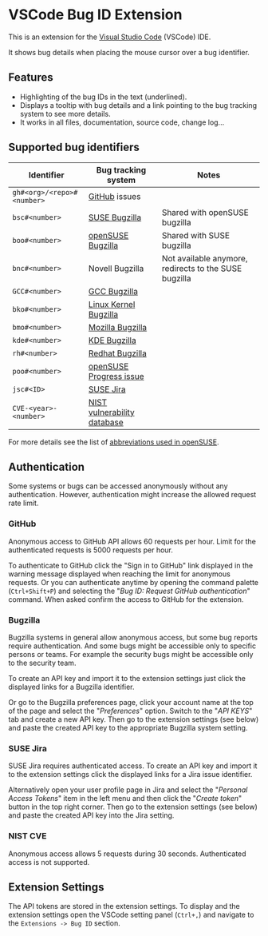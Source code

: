 # VSCode Bug ID Extension

This is an extension for the [Visual Studio
Code](https://code.visualstudio.com/) (VSCode) IDE.

It shows bug details when placing the mouse cursor over a bug
identifier.

## Features

- Highlighting of the bug IDs in the text (underlined).
- Displays a tooltip with bug details and a link pointing to the bug
  tracking system to see more details.
- It works in all files, documentation, source code, change log...

## Supported bug identifiers

| Identifier                 | Bug tracking system                                      | Notes                                                 |
| -------------------------- | -------------------------------------------------------- | ----------------------------------------------------- |
| `gh#<org>/<repo>#<number>` | [GitHub](https://github.com) issues                      |                                                       |
| `bsc#<number>`             | [SUSE Bugzilla](https://bugzilla.suse.com)               | Shared with openSUSE bugzilla                         |
| `boo#<number>`             | [openSUSE Bugzilla](https://bugzilla.opensuse.org)       | Shared with SUSE bugzilla                             |
| `bnc#<number>`             | Novell Bugzilla                                          | Not available anymore, redirects to the SUSE bugzilla |
| `GCC#<number>`             | [GCC Bugzilla](https://gcc.gnu.org/bugzilla)             |                                                       |
| `bko#<number>`             | [Linux Kernel Bugzilla](https://bugzilla.kernel.org)     |                                                       |
| `bmo#<number>`             | [Mozilla Bugzilla](https://bugzilla.mozilla.org)         |                                                       |
| `kde#<number>`             | [KDE Bugzilla](https://bugs.kde.org)                     |                                                       |
| `rh#<number>`              | [Redhat Bugzilla](https://bugzilla.redhat.com)           |                                                       |
| `poo#<number>`             | [openSUSE Progress issue](https://progress.opensuse.org) |                                                       |
| `jsc#<ID>`                 | [SUSE Jira](https://jira.suse.com/)                      |                                                       |
| `CVE-<year>-<number>`      | [NIST vulnerability database](https://nvd.nist.gov)      |                                                       |

For more details see the list of [abbreviations used in
openSUSE](https://en.opensuse.org/openSUSE:Packaging_Patches_guidelines#Current_set_of_abbreviations).

## Authentication

Some systems or bugs can be accessed anonymously without any authentication.
However, authentication might increase the allowed request rate limit.

### GitHub

Anonymous access to GitHub API allows 60 requests per hour. Limit for the
authenticated requests is 5000 requests per hour.

To authenticate to GitHub click the "Sign in to GitHub" link displayed in the
warning message displayed when reaching the limit for anonymous requests. Or you
can authenticate anytime by opening the command palette (`Ctrl+Shift+P`) and
selecting the "*Bug ID: Request GitHub authentication*" command. When asked
confirm the access to GitHub for the extension.

### Bugzilla

Bugzilla systems in general allow anonymous access, but some bug reports require
authentication. And some bugs might be accessible only to specific persons or
teams. For example the security bugs might be accessible only to the security
team.

To create an API key and import it to the extension settings just click the
displayed links for a Bugzilla identifier.

Or go to the Bugzilla preferences page, click your account name at the top of
the page and select the "*Preferences*" option. Switch to the "*API KEYS*" tab
and create a new API key. Then go to the extension settings (see below) and
paste the created API key to the appropriate Bugzilla system setting.

### SUSE Jira

SUSE Jira requires authenticated access. To create an API key and import it to
the extension settings click the displayed links for a Jira issue identifier.

Alternatively open your user profile page in Jira and select the "*Personal
Access Tokens*" item in the left menu and then click the "*Create token*" button
in the top right corner. Then go to the extension settings (see below) and paste
the created API key into the Jira setting.

### NIST CVE

Anonymous access allows 5 requests during 30 seconds. Authenticated access is
not supported.

## Extension Settings

The API tokens are stored in the extension settings. To display and the
extension settings open the VSCode setting panel (`Ctrl+,`) and navigate to the
`Extensions -> Bug ID` section.
